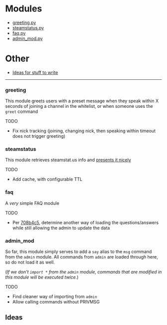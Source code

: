 # Modules
* [greeting.py](#greeting)
* [steamstatus.py](#steamstatus)
* [faq.py](#faq)
* [admin_mod.py](#admin_mod)
# Other 
* [Ideas for stuff to write](#ideas)
---
### greeting
This module greets users with a preset message when they speak within X seconds of joining a channel in the whitelist, or when someone uses the `greet` command

TODO
* Fix nick tracking (joining, changing nick, then speaking within timeout does not trigger greeting)


### steamstatus
This module retrieves steamstat.us info and [presents it nicely](https://imgur.com/a/TKnsRLM)

TODO
* Add cache, with configurable TTL

### faq
A *very* simple FAQ module 

TODO
* Per [708b4c5](https://github.com/squigglezworth/sopel-modules/commit/708b4c5cbc15fb2f9caec23e99ccc12b976d5c6e), determine another way of loading the questions/answers while still allowing the admin to update the data

### admin_mod
So far, this module simply serves to add a `say` alias to the `msg` command from the `admin` module. All commands from `admin` are loaded through here, so do not load it as well. 

(*If we don't `import *` from the `admin` module, commands that are modified in this module will be executed twice.*)

TODO 

* Find cleaner way of importing from `admin`
* Allow calling commands without PRIVMSG


## Ideas
